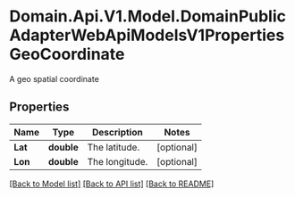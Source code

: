 # Domain.Api.V1.Model.DomainPublicAdapterWebApiModelsV1PropertiesGeoCoordinate
A geo spatial coordinate
## Properties

Name | Type | Description | Notes
------------ | ------------- | ------------- | -------------
**Lat** | **double** | The latitude. | [optional] 
**Lon** | **double** | The longitude. | [optional] 

[[Back to Model list]](../README.md#documentation-for-models) [[Back to API list]](../README.md#documentation-for-api-endpoints) [[Back to README]](../README.md)

